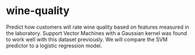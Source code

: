 # wine-quality
Predict how customers will rate wine quality based on features measured in the laboratory. Support Vector Machines with a Gaussian kernel was found to work well with this dataset previously. We will compare the SVM predictor to a logistic regression model.
